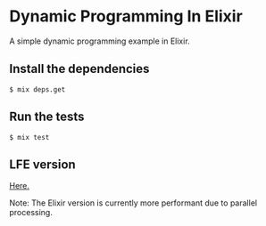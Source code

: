 # Dynamic Programming In Elixir

A simple dynamic programming example in Elixir.

## Install the dependencies
```shell
$ mix deps.get
```

## Run the tests

```shell
$ mix test
```

## LFE version
[Here.](https://github.com/danieljaouen/dynamic-programming-in-lfe)

Note: The Elixir version is currently more performant due to parallel processing.
